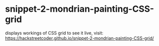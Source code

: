 # snippet-2-mondrian-painting-CSS-grid
displays workings of CSS grid
to see it live, visit: https://hackstreetcoder.github.io/snippet-2-mondrian-painting-CSS-grid/
